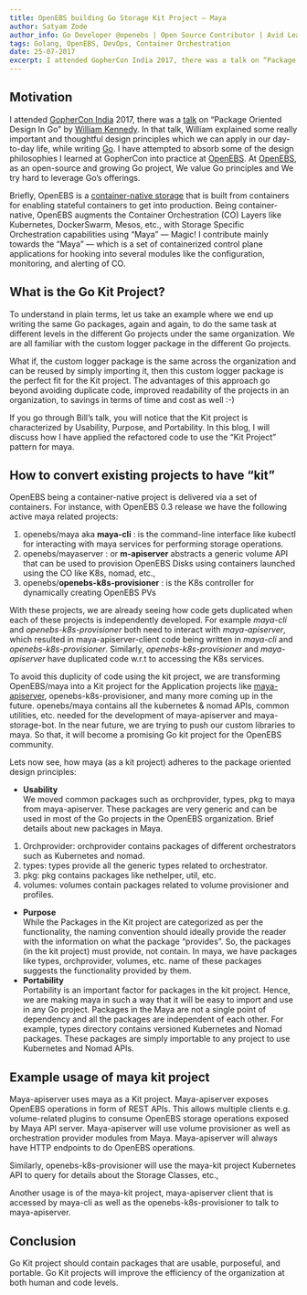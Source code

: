 ```yaml
---
title: OpenEBS building Go Storage Kit Project — Maya
author: Satyam Zode
author_info: Go Developer @openebs | Open Source Contributor | Avid Learner
tags: Golang, OpenEBS, DevOps, Container Orchestration
date: 25-07-2017
excerpt: I attended GopherCon India 2017, there was a talk on “Package Oriented Design In Go” by William Kennedy. In that talk, William explained some really important and thoughtful design principles which we can apply in our day-to-day life, while writing Go.
---
```


## Motivation

I attended [GopherCon India](http://www.gophercon.in/) 2017, there was a [talk](https://youtu.be/spKM5CyBwJA?list=PLFjrjdmBd0CoclkJ_JdBET5fzz4u0SELZ) on “Package Oriented Design In Go” by [William Kennedy](https://twitter.com/goinggodotnet). In that talk, William explained some really important and thoughtful design principles which we can apply in our day-to-day life, while writing [Go](https://golang.org/project/). I have attempted to absorb some of the design philosophies I learned at GopherCon into practice at [OpenEBS](https://github.com/openebs). At [OpenEBS](https://github.com/openebs), as an open-source and growing Go project, We value Go principles and We try hard to leverage Go’s offerings.

Briefly, OpenEBS is a [container-native storage](https://blog.openebs.io/cloud-native-storage-vs-marketers-doing-cloud-washing-c936089c2b58) that is built from containers for enabling stateful containers to get into production. Being container-native, OpenEBS augments the Container Orchestration (CO) Layers like Kubernetes, DockerSwarm, Mesos, etc., with Storage Specific Orchestration capabilities using “Maya” — Magic! I contribute mainly towards the “Maya” — which is a set of containerized control plane applications for hooking into several modules like the configuration, monitoring, and alerting of CO.

## What is the Go Kit Project?

To understand in plain terms, let us take an example where we end up writing the same Go packages, again and again, to do the same task at different levels in the different Go projects under the same organization. We are all familiar with the custom logger package in the different Go projects.

What if, the custom logger package is the same across the organization and can be reused by simply importing it, then this custom logger package is the perfect fit for the Kit project. The advantages of this approach go beyond avoiding duplicate code, improved readability of the projects in an organization, to savings in terms of time and cost as well :-)

If you go through Bill’s talk, you will notice that the Kit project is characterized by Usability, Purpose, and Portability. In this blog, I will discuss how I have applied the refactored code to use the “Kit Project” pattern for maya.

## How to convert existing projects to have “kit”

OpenEBS being a container-native project is delivered via a set of containers. For instance, with OpenEBS 0.3 release we have the following active maya related projects:

1. openebs/maya aka ****maya-cli**** : is the command-line interface like kubectl for interacting with maya services for performing storage operations.
2. openebs/mayaserver : or ****m-apiserver**** abstracts a generic volume API that can be used to provision OpenEBS Disks using containers launched using the CO like K8s, nomad, etc.,
3. openebs/****openebs-k8s-provisioner**** : is the K8s controller for dynamically creating OpenEBS PVs

With these projects, we are already seeing how code gets duplicated when each of these projects is independently developed. For example *maya-cli* and *openebs-k8s-provisioner* both need to interact with *maya-apiserver*, which resulted in maya-apiserver-client code being written in *maya-cli* and *openebs-k8s-provisioner*. Similarly, *openebs-k8s-provisioner* and *maya-apiserver* have duplicated code w.r.t to accessing the K8s services.

To avoid this duplicity of code using the kit project, we are transforming OpenEBS/maya into a Kit project for the Application projects like [maya-apiserver](https://github.com/openebs/mayaserver), openebs-k8s-provisioner, and many more coming up in the future. openebs/maya contains all the kubernetes & nomad APIs, common utilities, etc. needed for the development of maya-apiserver and maya-storage-bot. In the near future, we are trying to push our custom libraries to maya. So that, it will become a promising Go kit project for the OpenEBS community.

Lets now see, how maya (as a kit project) adheres to the package oriented design principles:

- ****Usability****  
We moved common packages such as orchprovider, types, pkg to maya from maya-apiserver. These packages are very generic and can be used in most of the Go projects in the OpenEBS organization. Brief details about new packages in Maya.
1. Orchprovider: orchprovider contains packages of different orchestrators such as Kubernetes and nomad.
2. types: types provide all the generic types related to orchestrator.
3. pkg: pkg contains packages like nethelper, util, etc.
4. volumes: volumes contain packages related to volume provisioner and profiles.
- ****Purpose****  
While the Packages in the Kit project are categorized as per the functionality, the naming convention should ideally provide the reader with the information on what the package “provides”. So, the packages (in the kit project) must provide, not contain. In maya, we have packages like types, orchprovider, volumes, etc. name of these packages suggests the functionality provided by them.
- ****Portability****  
Portability is an important factor for packages in the kit project. Hence, we are making maya in such a way that it will be easy to import and use in any Go project. Packages in the Maya are not a single point of dependency and all the packages are independent of each other. For example, types directory contains versioned Kubernetes and Nomad packages. These packages are simply importable to any project to use Kubernetes and Nomad APIs.

## Example usage of maya kit project

Maya-apiserver uses maya as a Kit project. Maya-apiserver exposes OpenEBS operations in form of REST APIs. This allows multiple clients e.g. volume-related plugins to consume OpenEBS storage operations exposed by Maya API server. Maya-apiserver will use volume provisioner as well as orchestration provider modules from Maya. Maya-apiserver will always have HTTP endpoints to do OpenEBS operations.

Similarly, openebs-k8s-provisioner will use the maya-kit project Kubernetes API to query for details about the Storage Classes, etc.,

Another usage is of the maya-kit project, maya-apiserver client that is accessed by maya-cli as well as the openebs-k8s-provisioner to talk to maya-apiserver.

## Conclusion

Go Kit project should contain packages that are usable, purposeful, and portable. Go Kit projects will improve the efficiency of the organization at both human and code levels.
